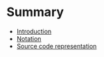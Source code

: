# Summary

* [Introduction](introduction.md)
* [Notation](notation.md)
* [Source code representation](source_code_representation.md)

